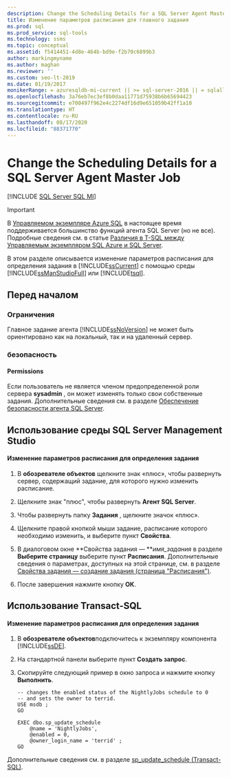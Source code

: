 ```yaml
---
description: Change the Scheduling Details for a SQL Server Agent Master Job
title: Изменение параметров расписания для главного задания
ms.prod: sql
ms.prod_service: sql-tools
ms.technology: ssms
ms.topic: conceptual
ms.assetid: f5414451-4d8e-464b-bd9e-f2b70c6899b3
author: markingmyname
ms.author: maghan
ms.reviewer: ''
ms.custom: seo-lt-2019
ms.date: 01/19/2017
monikerRange: = azuresqldb-mi-current || >= sql-server-2016 || = sqlallproducts-allversions
ms.openlocfilehash: 3a76eb7ec3ef8b0daa11771d75938b6b65694423
ms.sourcegitcommit: e700497f962e4c2274df16d9e651059b42ff1a10
ms.translationtype: HT
ms.contentlocale: ru-RU
ms.lasthandoff: 08/17/2020
ms.locfileid: "88371770"
---
```

# <a name="change-the-scheduling-details-for-a-sql-server-agent-master-job"></a>Change the Scheduling Details for a SQL Server Agent Master Job

[!INCLUDE [SQL Server SQL MI](../../includes/applies-to-version/sql-asdbmi.md)]

> [!IMPORTANT]  
> В [Управляемом экземпляре Azure SQL](https://docs.microsoft.com/azure/sql-database/sql-database-managed-instance) в настоящее время поддерживается большинство функций агента SQL Server (но не все). Подробные сведения см. в статье [Различия в T-SQL между Управляемым экземпляром SQL Azure и SQL Server](https://docs.microsoft.com/azure/sql-database/sql-database-managed-instance-transact-sql-information#sql-server-agent).

В этом разделе описывается изменение параметров расписания для определения задания в [!INCLUDE[ssCurrent](../../includes/sscurrent-md.md)] с помощью среды [!INCLUDE[ssManStudioFull](../../includes/ssmanstudiofull-md.md)] или [!INCLUDE[tsql](../../includes/tsql-md.md)].  
  
## <a name="before-you-begin"></a><a name="BeforeYouBegin"></a>Перед началом  
  
### <a name="limitations-and-restrictions"></a><a name="Restrictions"></a>Ограничения  
Главное задание агента [!INCLUDE[ssNoVersion](../../includes/ssnoversion-md.md)] не может быть ориентировано как на локальный, так и на удаленный сервер.  
  
### <a name="security"></a><a name="Security"></a>безопасность  
  
#### <a name="permissions"></a><a name="Permissions"></a>Permissions  
Если пользователь не является членом предопределенной роли сервера **sysadmin** , он может изменять только свои собственные задания. Дополнительные сведения см. в разделе [Обеспечение безопасности агента SQL Server](../../ssms/agent/implement-sql-server-agent-security.md).  
  
## <a name="using-sql-server-management-studio"></a><a name="SSMSProcedure"></a>Использование среды SQL Server Management Studio  
  
#### <a name="to-change-the-scheduling-details-for-a-job-definition"></a>Изменение параметров расписания для определения задания  
  
1. В **обозревателе объектов** щелкните знак «плюс», чтобы развернуть сервер, содержащий задание, для которого нужно изменить расписание.  
  
2. Щелкните знак "плюс", чтобы развернуть **Агент SQL Server**.  
  
3. Чтобы развернуть папку **Задания** , щелкните значок «плюс».  
  
4. Щелкните правой кнопкой мыши задание, расписание которого необходимо изменить, и выберите пункт **Свойства**.  
  
5. В диалоговом окне **Свойства задания — **_имя\_задания_ в разделе **Выберите страницу** выберите пункт **Расписания**. Дополнительные сведения о параметрах, доступных на этой странице, см. в разделе [Свойства задания — создание задания (страница "Расписания")](../../ssms/agent/job-properties-new-job-schedules-page.md).  
  
6. После завершения нажмите кнопку **ОК**.  
  
## <a name="using-transact-sql"></a><a name="TsqlProcedure"></a>Использование Transact-SQL  
  
#### <a name="to-change-the-scheduling-details-for-a-job-definition"></a>Изменение параметров расписания для определения задания
  
1. В **обозревателе объектов**подключитесь к экземпляру компонента [!INCLUDE[ssDE](../../includes/ssde_md.md)].  
  
2. На стандартной панели выберите пункт **Создать запрос**.  
  
3. Скопируйте следующий пример в окно запроса и нажмите кнопку **Выполнить**.  
  
    ```  
    -- changes the enabled status of the NightlyJobs schedule to 0
    -- and sets the owner to terrid.
    USE msdb ;  
    GO  
  
    EXEC dbo.sp_update_schedule  
        @name = 'NightlyJobs',  
        @enabled = 0,  
        @owner_login_name = 'terrid' ;  
    GO  
    ```  
  
Дополнительные сведения см. в разделе [sp_update_schedule (Transact-SQL)](https://msdn.microsoft.com/97b3119b-e43e-447a-bbfb-0b5499e2fefe).
